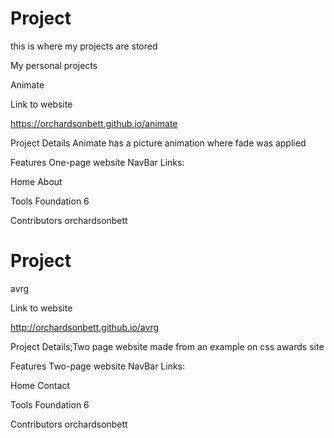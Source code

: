 # Project
this is where my projects are stored

My personal projects

Animate

Link to website

https://orchardsonbett.github.io/animate

Project Details Animate has a picture animation where fade was applied

Features One-page website NavBar Links:

Home
About 

Tools Foundation 6

Contributors orchardsonbett


# Project
avrg

Link to website

http://orchardsonbett.github.io/avrg

Project Details;Two page website made from an example on css awards site

Features Two-page website NavBar Links:

Home
Contact

Tools Foundation 6

Contributors orchardsonbett



